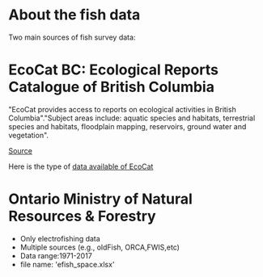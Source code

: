 # About the fish data

Two main sources of fish survey data: 

# EcoCat BC: Ecological Reports Catalogue of British Columbia 

"EcoCat provides access to reports on ecological activities in British Columbia"."Subject areas include: aquatic species and habitats, terrestrial species and habitats, floodplain mapping, reservoirs, ground water and vegetation".

[Source]: https://www2.gov.bc.ca/gov/content/environment/research-monitoring-reporting/libraries-publication-catalogues/ecocat
[Source]

[data available of EcoCat]: https://github.com/alminagorta/CanadaProject/blob/master/FishData/EcoCat%20Field%20Descriptions.pdf
Here is the type of [data available of EcoCat]


# Ontario Ministry of Natural Resources & Forestry

* Only electrofishing data 
* Multiple sources (e.g., oldFish, ORCA,FWIS,etc) 
* Data range:1971-2017
* file name: 'efish_space.xlsx'

